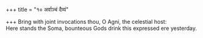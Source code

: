+++
title = "१० अर्वाञ्चं दैव्यं"

+++
Bring with joint invocations thou, O Agni, the celestial host:  
     Here stands the Soma, bounteous Gods drink this expressed ere yesterday.